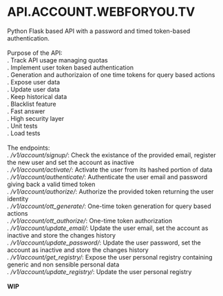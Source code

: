 # API.ACCOUNT.WEBFORYOU.TV #

Python Flask based API with a password and timed token-based authentication.<br/>
<br/>
Purpose of the API:<br/>
. Track API usage managing quotas</br>
. Implement user token based authentication<br/>
. Generation and authorizaion of one time tokens for query based actions<br/>
. Expose user data<br/>
. Update user data<br/>
. Keep historical data<br/>
. Blacklist feature<br/>
. Fast answer<br/>
. High security layer<br/>
. Unit tests<br/>
. Load tests<br/>
<br/>
The endpoints:<br/>
<i>. /v1/account/signup/</i>: Check the existance of the provided email, register the new user and set the account as inactive<br/>
<i>. /v1/account/activate/</i>: Activate the user from its hashed portion of data<br/>
<i>. /v1/account/authenticate/</i>: Authenticate the user email and password giving back a valid timed token<br/>
<i>. /v1/account/authorize/</i>: Authorize the provided token returning the user identity<br/>
<i>. /v1/account/ott_generate/</i>: One-time token generation for query based actions<br/>
<i>. /v1/account/ott_authorize/</i>: One-time token authorization<br/>
<i>. /v1/account/update_email/</i>: Update the user email, set the account as inactive and store the changes history<br/>
<i>. /v1/account/update_password/</i>: Update the user password, set the account as inactive and store the changes history<br/>
<i>. /v1/account/get_registry/</i>: Expose the user personal registry containing generic and non sensible personal data<br/>
<i>. /v1/account/update_registry/</i>: Update the user personal registry<br/>
<br/>
<b>WIP</b>
